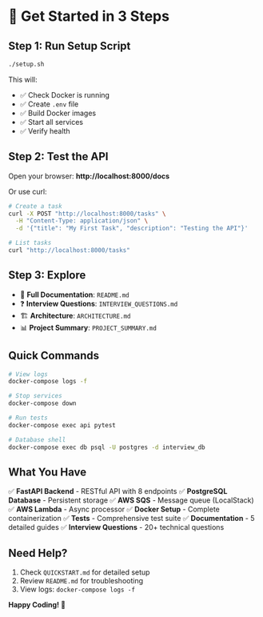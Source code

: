 # 🚀 Get Started in 3 Steps

## Step 1: Run Setup Script

```bash
./setup.sh
```

This will:
- ✅ Check Docker is running
- ✅ Create `.env` file
- ✅ Build Docker images
- ✅ Start all services
- ✅ Verify health

## Step 2: Test the API

Open your browser: **http://localhost:8000/docs**

Or use curl:

```bash
# Create a task
curl -X POST "http://localhost:8000/tasks" \
  -H "Content-Type: application/json" \
  -d '{"title": "My First Task", "description": "Testing the API"}'

# List tasks
curl "http://localhost:8000/tasks"
```

## Step 3: Explore

- 📖 **Full Documentation**: `README.md`
- ❓ **Interview Questions**: `INTERVIEW_QUESTIONS.md`
- 🏗️ **Architecture**: `ARCHITECTURE.md`
- 📊 **Project Summary**: `PROJECT_SUMMARY.md`

## Quick Commands

```bash
# View logs
docker-compose logs -f

# Stop services
docker-compose down

# Run tests
docker-compose exec api pytest

# Database shell
docker-compose exec db psql -U postgres -d interview_db
```

## What You Have

✅ **FastAPI Backend** - RESTful API with 8 endpoints
✅ **PostgreSQL Database** - Persistent storage
✅ **AWS SQS** - Message queue (LocalStack)
✅ **AWS Lambda** - Async processor
✅ **Docker Setup** - Complete containerization
✅ **Tests** - Comprehensive test suite
✅ **Documentation** - 5 detailed guides
✅ **Interview Questions** - 20+ technical questions

## Need Help?

1. Check `QUICKSTART.md` for detailed setup
2. Review `README.md` for troubleshooting
3. View logs: `docker-compose logs -f`

**Happy Coding! 🎉**
